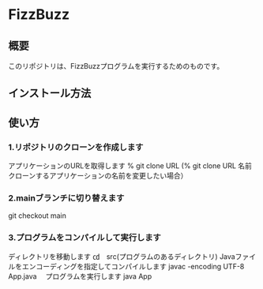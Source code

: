 # FizzBuzz

## 概要
このリポジトリは、FizzBuzzプログラムを実行するためのものです。

## インストール方法

## 使い方
### 1.リポジトリのクローンを作成します
アプリケーションのURLを取得します
% git clone URL
(% git clone URL 名前　クローンするアプリケーションの名前を変更したい場合）
   
### 2.mainブランチに切り替えます
git checkout main

### 3.プログラムをコンパイルして実行します
ディレクトリを移動します
	㏅　src(プログラムのあるディレクトリ)
 Javaファイルをエンコーディングを指定してコンパイルします
	javac -encoding UTF-8 App.java　
プログラムを実行します
  java App

